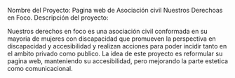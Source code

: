  Nombre del Proyecto: Pagina web de Asociación civil Nuestros Derechoas en Foco.
 Descripción del proyecto:

 Nuestros derechos en foco es una asociación civil conformada en su mayoria de mujeres con discapacidad que promueven la perspectiva en discapacidad y accesibilidad y realizan acciones para poder incidir tanto en el ambito privado como publico. La idea de este proyecto es reformular su pagina web, manteniendo su accesibilidad, pero mejorando la parte estetica como comunicacional.
 
